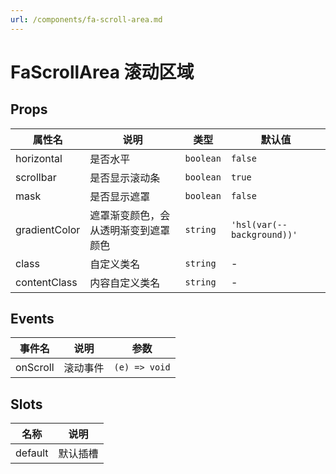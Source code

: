 ```yaml
---
url: /components/fa-scroll-area.md
---
```

# FaScrollArea 滚动区域

## Props

| 属性名        | 说明                                 | 类型      | 默认值                     |
| ------------- | ------------------------------------ | --------- | -------------------------- |
| horizontal    | 是否水平                             | `boolean` | `false`                    |
| scrollbar     | 是否显示滚动条                       | `boolean` | `true`                     |
| mask          | 是否显示遮罩                         | `boolean` | `false`                    |
| gradientColor | 遮罩渐变颜色，会从透明渐变到遮罩颜色 | `string`  | `'hsl(var(--background))'` |
| class         | 自定义类名                           | `string`  | -                          |
| contentClass  | 内容自定义类名                       | `string`  | -                          |

## Events

| 事件名                           | 说明     | 参数          |
| -------------------------------- | -------- | ------------- |
| onScroll  | 滚动事件 | `(e) => void` |

## Slots

| 名称    | 说明     |
| ------- | -------- |
| default | 默认插槽 |
